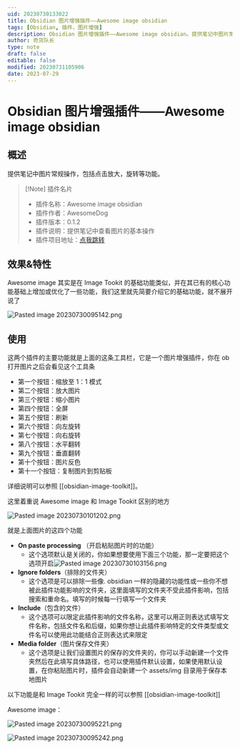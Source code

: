 ```yaml
---
uid: 20230730133022
title: Obsidian 图片增强插件——Awesome image obsidian
tags: [Obsidian, 插件，图片增强]
description: Obsidian 图片增强插件——Awesome image obsidian。提供笔记中图片常规操作，包括点击放大，旋转等功能。
author: 奇货队长
type: note
draft: false
editable: false
modified: 20230731105906
date: 2023-07-29
---
```


# Obsidian 图片增强插件——Awesome image obsidian

## 概述

提供笔记中图片常规操作，包括点击放大，旋转等功能。

> [!Note] 插件名片
> - 插件名称：Awesome image obsidian
> - 插件作者：AwesomeDog
> - 插件版本：0.1.2
> - 插件说明：提供笔记中查看图片的基本操作
> - 插件项目地址：[点我跳转](https://github.com/AwesomeDog/obsidian-awesome-image)

## 效果&特性

Awesome image 其实是在 Image Tookit 的基础功能类似，并在其已有的核心功能基础上增加或优化了一些功能，我们这里就先简要介绍它的基础功能，就不展开说了

![Pasted image 20230730095142.png](https://cdn.pkmer.cn/images/Pasted%20image%2020230730095142.png!pkmer)

## 使用

这两个插件的主要功能就是上面的这条工具栏，它是一个图片增强插件，你在 ob 打开图片之后会看见这个工具条

- 第一个按钮：缩放至 1：1 模式
- 第二个按钮：放大图片
- 第三个按钮：缩小图片
- 第四个按钮：全屏
- 第五个按钮：刷新
- 第六个按钮：向左旋转
- 第七个按钮：向右旋转
- 第八个按钮：水平翻转
- 第九个按钮：垂直翻转
- 第十个按钮：图片反色
- 第十一个按钮：复制图片到剪贴板

详细说明可以参照 [[obsidian-image-toolkit]]。

这里着重说 Awesome image 和 Image Tookit 区别的地方

![Pasted image 20230730101202.png](https://cdn.pkmer.cn/images/Pasted%20image%2020230730101202.png!pkmer)

就是上面图片的这四个功能

- **On paste processing** （开启粘贴图片时的功能）
	- 这个选项默认是关闭的，你如果想要使用下面三个功能，那一定要把这个选项开启![Pasted image 20230730103156.png](https://cdn.pkmer.cn/images/Pasted%20image%2020230730103156.png!pkmer)
- **Ignore folders**（排除的文件夹）
	- 这个选项是可以排除一些像. obsidian 一样的隐藏的功能性或一些你不想被此插件功能影响的文件夹，这里面填写的文件夹不受此插件影响，包括搜索和重命名。填写的时候每一行填写一个文件夹
- **Include**（包含的文件）
	- 这个选项可以限定此插件影响的文件名称，这里可以用正则表达式填写文件名称，包括文件名和后缀，如果你想让此插件影响特定的文件类型或文件名可以使用此功能结合正则表达式来限定
- **Media folder**（图片保存文件夹）
	- 这个选项是让我们设置图片的保存的文件夹的，你可以手动新建一个文件夹然后在此填写具体路径，也可以使用插件默认设置，如果使用默认设置，在你粘贴图片时，插件会自动新建一个 assets/img 目录用于保存本地图片

以下功能是和 Image Tookit 完全一样的可以参照 [[obsidian-image-toolkit]]

Awesome image：

![Pasted image 20230730095221.png](https://cdn.pkmer.cn/images/Pasted%20image%2020230730095221.png!pkmer)

![Pasted image 20230730095242.png](https://cdn.pkmer.cn/images/Pasted%20image%2020230730095242.png!pkmer)
